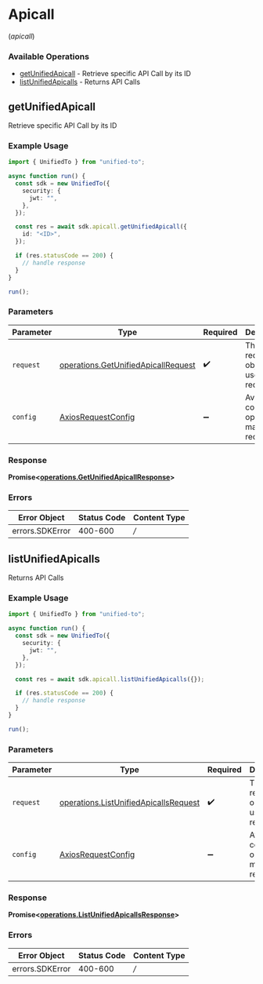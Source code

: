 # Apicall
(*apicall*)

### Available Operations

* [getUnifiedApicall](#getunifiedapicall) - Retrieve specific API Call by its ID
* [listUnifiedApicalls](#listunifiedapicalls) - Returns API Calls

## getUnifiedApicall

Retrieve specific API Call by its ID

### Example Usage

```typescript
import { UnifiedTo } from "unified-to";

async function run() {
  const sdk = new UnifiedTo({
    security: {
      jwt: "",
    },
  });

  const res = await sdk.apicall.getUnifiedApicall({
    id: "<ID>",
  });

  if (res.statusCode == 200) {
    // handle response
  }
}

run();
```

### Parameters

| Parameter                                                                                      | Type                                                                                           | Required                                                                                       | Description                                                                                    |
| ---------------------------------------------------------------------------------------------- | ---------------------------------------------------------------------------------------------- | ---------------------------------------------------------------------------------------------- | ---------------------------------------------------------------------------------------------- |
| `request`                                                                                      | [operations.GetUnifiedApicallRequest](../../sdk/models/operations/getunifiedapicallrequest.md) | :heavy_check_mark:                                                                             | The request object to use for the request.                                                     |
| `config`                                                                                       | [AxiosRequestConfig](https://axios-http.com/docs/req_config)                                   | :heavy_minus_sign:                                                                             | Available config options for making requests.                                                  |


### Response

**Promise<[operations.GetUnifiedApicallResponse](../../sdk/models/operations/getunifiedapicallresponse.md)>**
### Errors

| Error Object    | Status Code     | Content Type    |
| --------------- | --------------- | --------------- |
| errors.SDKError | 400-600         | */*             |

## listUnifiedApicalls

Returns API Calls

### Example Usage

```typescript
import { UnifiedTo } from "unified-to";

async function run() {
  const sdk = new UnifiedTo({
    security: {
      jwt: "",
    },
  });

  const res = await sdk.apicall.listUnifiedApicalls({});

  if (res.statusCode == 200) {
    // handle response
  }
}

run();
```

### Parameters

| Parameter                                                                                          | Type                                                                                               | Required                                                                                           | Description                                                                                        |
| -------------------------------------------------------------------------------------------------- | -------------------------------------------------------------------------------------------------- | -------------------------------------------------------------------------------------------------- | -------------------------------------------------------------------------------------------------- |
| `request`                                                                                          | [operations.ListUnifiedApicallsRequest](../../sdk/models/operations/listunifiedapicallsrequest.md) | :heavy_check_mark:                                                                                 | The request object to use for the request.                                                         |
| `config`                                                                                           | [AxiosRequestConfig](https://axios-http.com/docs/req_config)                                       | :heavy_minus_sign:                                                                                 | Available config options for making requests.                                                      |


### Response

**Promise<[operations.ListUnifiedApicallsResponse](../../sdk/models/operations/listunifiedapicallsresponse.md)>**
### Errors

| Error Object    | Status Code     | Content Type    |
| --------------- | --------------- | --------------- |
| errors.SDKError | 400-600         | */*             |
